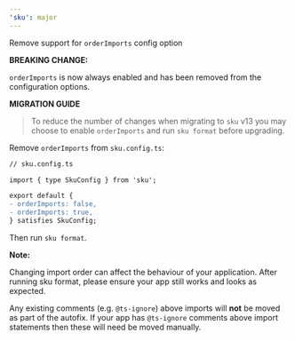 ```yaml
---
'sku': major
---
```


Remove support for `orderImports` config option

**BREAKING CHANGE:**

`orderImports` is now always enabled and has been removed from the configuration options.

**MIGRATION GUIDE**

> To reduce the number of changes when migrating to `sku` v13 you may choose to enable `orderImports` and run `sku format` before upgrading.

Remove `orderImports` from `sku.config.ts`:

```diff
// sku.config.ts

import { type SkuConfig } from 'sku';

export default {
- orderImports: false,
- orderImports: true,
} satisfies SkuConfig;
```

Then run `sku format`.

**Note:**

Changing import order can affect the behaviour of your application. After running sku format, please ensure your app still works and looks as expected.

Any existing comments (e.g. `@ts-ignore`) above imports will **not** be moved as part of the autofix. If your app has `@ts-ignore` comments above import statements then these will need be moved manually.
